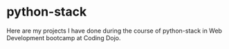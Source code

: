 # python-stack
Here are my projects I have done during the course of python-stack in Web Development bootcamp at Coding Dojo.
